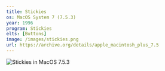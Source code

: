 ```yaml
---
title: Stickies
os: MacOS System 7 (7.5.3)
year: 1996
program: Stickies
elts: [Buttons]
image: /images/stickies.png
url: https://archive.org/details/apple_macintosh_plus_7.5
---
```


![Stickies in MacOS 7.5.3](/images/stickies.png)
